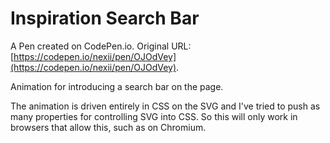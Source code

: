 # Inspiration Search Bar

A Pen created on CodePen.io. Original URL: [https://codepen.io/nexii/pen/OJOdVey](https://codepen.io/nexii/pen/OJOdVey).

Animation for introducing a search bar on the page.

The animation is driven entirely in CSS on the SVG and I've tried to push as many properties for controlling SVG into CSS.  So this will only work in browsers that allow this, such as on Chromium.
